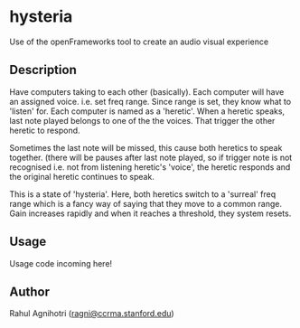# hysteria

Use of the openFrameworks tool to create an audio visual experience

Description
-----------

Have computers taking to each other (basically). 
Each computer will have an assigned voice. i.e. set freq range. Since range is set, they know what to 'listen' for.
Each computer is named as a 'heretic'. When a heretic speaks, last note played belongs to one of the the voices. That trigger the other heretic to respond.

Sometimes the last note will be missed, this cause both heretics to speak together. (there will be pauses after last note played, so if trigger note is not recognised i.e. not from listening heretic's 'voice', the heretic responds and the original heretic continues to speak. 

This is a state of 'hysteria'. Here, both heretics switch to a 'surreal' freq range which is a fancy way of saying that they move to a common range. Gain increases rapidly and when it reaches a threshold, they system resets.

Usage
-----

Usage code incoming here!

Author
------

Rahul Agnihotri (ragni@ccrma.stanford.edu)
